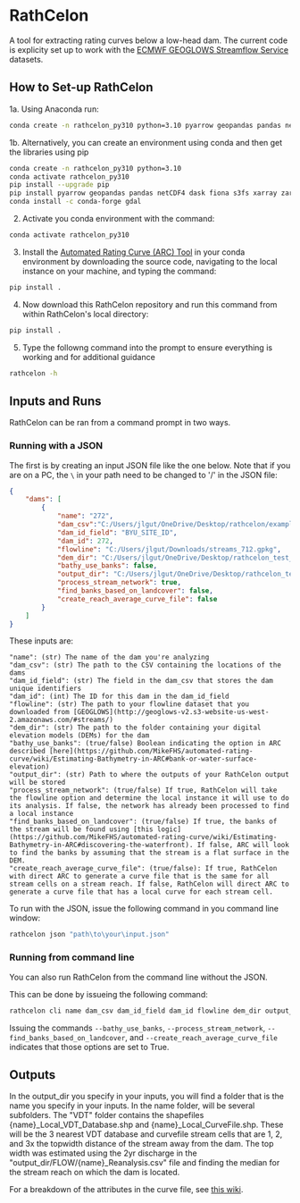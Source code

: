 # RathCelon
A tool for extracting rating curves below a low-head dam. The current code is explicity set up to work with the [ECMWF GEOGLOWS Streamflow Service](https://geoglows.ecmwf.int/) datasets. 

## How to Set-up RathCelon
1a. Using Anaconda run:

```bash
conda create -n rathcelon_py310 python=3.10 pyarrow geopandas pandas netcdf4 dask fiona s3fs xarray zarr beautifulsoup4 dataretrieval geojson progress tqdm pygeos noise pillow=9.0.1 rasterio
```
1b. Alternatively, you can create an environment using conda and then get the libraries using pip

```bash
conda create -n rathcelon_py310 python=3.10
conda activate rathcelon_py310
pip install --upgrade pip
pip install pyarrow geopandas pandas netCDF4 dask fiona s3fs xarray zarr beautifulsoup4 dataretrieval geojson progress tqdm pygeos noise pillow==9.0.1 rasterio
conda install -c conda-forge gdal
```

2. Activate you conda environment with the command:
```bash
conda activate rathcelon_py310
```

3. Install the [Automated Rating Curve (ARC) Tool](https://github.com/MikeFHS/automated-rating-curve) in your conda environment by downloading the source code, navigating to the local instance on your machine, and typing the command:

```bash
pip install .
```

4. Now download this RathCelon repository and run this command from within RathCelon's local directory:
```bash
pip install .
```

5. Type the followng command into the prompt to ensure everything is working and for additional guidance
```bash
rathcelon -h
```

## Inputs and Runs
RathCelon can be ran from a command prompt in two ways. 

### Running with a JSON
The first is by creating an input JSON file like the one below. Note that if you are on a PC, the `\` in your path need to be changed to '/' in the JSON file:

```json
{
    "dams": [
        {
            "name": "272",
            "dam_csv":"C:/Users/jlgut/OneDrive/Desktop/rathcelon/examples/LHD_lat_long.csv",
            "dam_id_field": "BYU_SITE_ID",
            "dam_id": 272,
            "flowline": "C:/Users/jlgut/Downloads/streams_712.gpkg",
            "dem_dir": "C:/Users/jlgut/OneDrive/Desktop/rathcelon_test_data/DEM",
            "bathy_use_banks": false,
            "output_dir": "C:/Users/jlgut/OneDrive/Desktop/rathcelon_test_data/Results",
            "process_stream_network": true,
            "find_banks_based_on_landcover": false,
            "create_reach_average_curve_file": false
        }
    ]
}
```

These inputs are:

    "name": (str) The name of the dam you're analyzing
    "dam_csv": (str) The path to the CSV containing the locations of the dams
    "dam_id_field": (str) The field in the dam_csv that stores the dam unique identifiers
    "dam_id": (int) The ID for this dam in the dam_id_field
    "flowline": (str) The path to your flowline dataset that you downloaded from [GEOGLOWS](http://geoglows-v2.s3-website-us-west-2.amazonaws.com/#streams/)
    "dem_dir": (str) The path to the folder containing your digital elevation models (DEMs) for the dam
    "bathy_use_banks": (true/false) Boolean indicating the option in ARC described [here](https://github.com/MikeFHS/automated-rating-curve/wiki/Estimating-Bathymetry-in-ARC#bank-or-water-surface-elevation)
    "output_dir": (str) Path to where the outputs of your RathCelon output will be stored
    "process_stream_network": (true/false) If true, RathCelon will take the flowline option and determine the local instance it will use to do its analysis. If false, the network has already been processed to find a local instance
    "find_banks_based_on_landcover": (true/false) If true, the banks of the stream will be found using [this logic](https://github.com/MikeFHS/automated-rating-curve/wiki/Estimating-Bathymetry-in-ARC#discovering-the-waterfront). If false, ARC will look to find the banks by assuming that the stream is a flat surface in the DEM. 
    "create_reach_average_curve_file": (true/false): If true, RathCelon with direct ARC to generate a curve file that is the same for all stream cells on a stream reach. If false, RathCelon will direct ARC to generate a curve file that has a local curve for each stream cell. 

To run with the JSON, issue the following command in you command line window:

```bash
rathcelon json "path\to\your\input.json"
```

### Running from command line
You can also run RathCelon from the command line without the JSON.

This can be done by issueing the following command:

```bash
rathcelon cli name dam_csv dam_id_field dam_id flowline dem_dir output_dir --bathy_use_banks --process_stream_network --find_banks_based_on_landcover --create_reach_average_curve_file
```

Issuing the commands `--bathy_use_banks`, `--process_stream_network`, `--find_banks_based_on_landcover`, and `--create_reach_average_curve_file` indicates that those options are set to True. 

## Outputs
In the output_dir you specify in your inputs, you will find a folder that is the name you specify in your inputs. In the name folder, will be several subfolders. The "VDT" folder contains the shapefiles {name}_Local_VDT_Database.shp and {name}_Local_CurveFile.shp. These will be the 3 nearest VDT database and curvefile stream cells that are 1, 2, and 3x the topwidth distance of the stream away from the dam. The top width was estimated using the 2yr discharge in the "output_dir/FLOW/{name}_Reanalysis.csv" file and finding the median for the stream reach on which the dam is located. 

For a breakdown of the attributes in the curve file, see [this wiki](https://github.com/MikeFHS/automated-rating-curve/wiki/Running-ARC-and-Looking-at-ARC-Outputs). 



